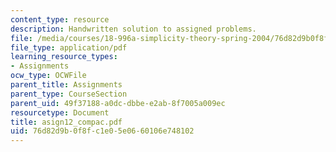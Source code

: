 ```yaml
---
content_type: resource
description: Handwritten solution to assigned problems.
file: /media/courses/18-996a-simplicity-theory-spring-2004/76d82d9b0f8fc1e05e0660106e748102_asign12_compac.pdf
file_type: application/pdf
learning_resource_types:
- Assignments
ocw_type: OCWFile
parent_title: Assignments
parent_type: CourseSection
parent_uid: 49f37188-a0dc-dbbe-e2ab-8f7005a009ec
resourcetype: Document
title: asign12_compac.pdf
uid: 76d82d9b-0f8f-c1e0-5e06-60106e748102
---
```


